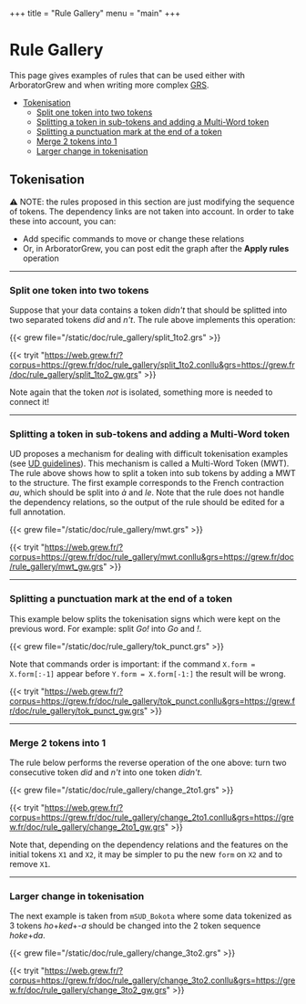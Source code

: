 +++
title = "Rule Gallery"
menu = "main"
+++

# Rule Gallery

This page gives examples of rules that can be used either with ArboratorGrew and when writing more complex [GRS](../grs).

 - [Tokenisation](./#tokenisation)
   - [Split one token into two tokens](./#split-one-token-into-two-tokens)
   - [Splitting a token in sub-tokens and adding a Multi-Word token](./#splitting-a-token-in-sub-tokens-and-adding-a-multi-word-token)
   - [Splitting a punctuation mark at the end of a token](./#splitting-a-punctuation-mark-at-the-end-of-a-token)
   - [Merge 2 tokens into 1](./#merge-2-tokens-into-1)
   - [Larger change in tokenisation](./#larger-change-in-tokenisation)


## Tokenisation

⚠️ NOTE: the rules proposed in this section are just modifying the sequence of tokens.
The dependency links are not taken into account.
In order to take these into account, you can:
 - Add specific commands to move or change these relations
 - Or, in ArboratorGrew, you can post edit the graph after the **Apply rules** operation

---

### Split one token into two tokens

Suppose that your data contains a token *didn't* that should be splitted into two separated tokens *did* and *n't*.
The rule above implements this operation:

{{< grew file="/static/doc/rule_gallery/split_1to2.grs" >}}

{{< tryit "https://web.grew.fr/?corpus=https://grew.fr/doc/rule_gallery/split_1to2.conllu&grs=https://grew.fr/doc/rule_gallery/split_1to2_gw.grs" >}}

Note again that the token *not* is isolated, something more is needed to connect it!

---

### Splitting a token in sub-tokens and adding a Multi-Word token

UD proposes a mechanism for dealing with difficult tokenisation examples (see [UD guidelines](https://universaldependencies.org/format.html#words-tokens-and-empty-nodes)).
This mechanism is called a Multi-Word Token (MWT).
The rule above shows how to split a token into sub tokens by adding a MWT to the structure.
The first example corresponds to the French contraction _au_, which should be split into _à_ and _le_.
Note that the rule does not handle the dependency relations, so the output of the rule should be edited for a full annotation.

{{< grew file="/static/doc/rule_gallery/mwt.grs" >}}

{{< tryit "https://web.grew.fr/?corpus=https://grew.fr/doc/rule_gallery/mwt.conllu&grs=https://grew.fr/doc/rule_gallery/mwt_gw.grs" >}}

---

### Splitting a punctuation mark at the end of a token
This example below splits the tokenisation signs which were kept on the previous word.
For example: split *Go!* into *Go* and *!*.

{{< grew file="/static/doc/rule_gallery/tok_punct.grs" >}}

Note that commands order is important: if the command `X.form = X.form[:-1]` appear before `Y.form = X.form[-1:]` the result will be wrong.

{{< tryit "https://web.grew.fr/?corpus=https://grew.fr/doc/rule_gallery/tok_punct.conllu&grs=https://grew.fr/doc/rule_gallery/tok_punct_gw.grs" >}}


---
### Merge 2 tokens into 1

The rule below performs the reverse operation of the one above: turn two consecutive token *did* and *n't* into one token *didn't*.

{{< grew file="/static/doc/rule_gallery/change_2to1.grs" >}}

{{< tryit "https://web.grew.fr/?corpus=https://grew.fr/doc/rule_gallery/change_2to1.conllu&grs=https://grew.fr/doc/rule_gallery/change_2to1_gw.grs" >}}

Note that, depending on the dependency relations and the features on the initial tokens `X1` and `X2`,
it may be simpler to pu the new `form` on `X2` and to remove `X1`.

---

### Larger change in tokenisation

The next example is taken from `mSUD_Bokota` where some data tokenized as 3 tokens *ho*+*ked*+*-a* should be changed into the 2 token sequence *hoke*+*da*.

{{< grew file="/static/doc/rule_gallery/change_3to2.grs" >}}

{{< tryit "https://web.grew.fr/?corpus=https://grew.fr/doc/rule_gallery/change_3to2.conllu&grs=https://grew.fr/doc/rule_gallery/change_3to2_gw.grs" >}}
